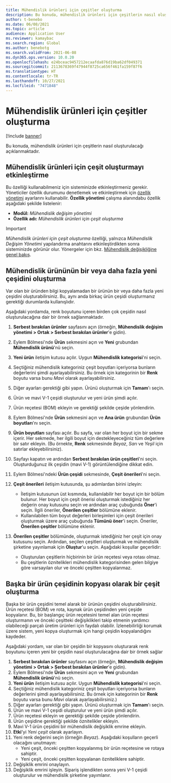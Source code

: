 ```yaml
---
title: Mühendislik ürünleri için çeşitler oluşturma
description: Bu konuda, mühendislik ürünleri için çeşitlerin nasıl oluşturulacağı açıklanmaktadır
author: t-benebo
ms.date: 06/08/2021
ms.topic: article
audience: Application User
ms.reviewer: kamaybac
ms.search.region: Global
ms.author: benebotg
ms.search.validFrom: 2021-06-08
ms.dyn365.ops.version: 10.0.20
ms.openlocfilehash: e24bceac9457212ecaafda876d19ba62df049371
ms.sourcegitcommit: 2113678369f47944f8725ca656f461fa159f87f6
ms.translationtype: HT
ms.contentlocale: tr-TR
ms.lasthandoff: 10/27/2021
ms.locfileid: "7471848"
---
```

# <a name="generate-variants-for-engineering-products"></a>Mühendislik ürünleri için çeşitler oluşturma

[!include [banner](../includes/banner.md)]

Bu konuda, mühendislik ürünleri için çeşitlerin nasıl oluşturulacağı açıklanmaktadır.

## <a name="turn-on-variant-generation-for-engineering-products"></a>Mühendislik ürünleri için çeşit oluşturmayı etkinleştirme

Bu özelliği kullanabilmeniz için sisteminizde etkinleştirmeniz gerekir. Yöneticiler özellik durumunu denetlemek ve etkinleştirmek için [özellik yönetimi](../../fin-ops-core/fin-ops/get-started/feature-management/feature-management-overview.md) ayarlarını kullanabilir. **Özellik yönetimi** çalışma alanındabu özellik aşağıdaki şekilde listelenir:

- **Modül:** *Mühendislik değişim yönetimi*
- **Özellik adı:** *Mühendislik ürünleri için çeşit oluşturma*

> [!IMPORTANT]
> *Mühendislik ürünleri için çeşit oluşturma* özelliği, yalnızca *Mühendislik Değişim Yönetimi* yapılandırma anahtarını etkinleştirdikten sonra sisteminizde görünür olur. Yönergeler için bkz. [Mühendislik değişikliğine genel bakış](product-engineering-overview.md).

## <a name="generate-one-or-more-new-variants-of-an-engineering-product"></a>Mühendislik ürününün bir veya daha fazla yeni çeşidini oluşturma

Var olan bir üründen bilgi kopyalamadan bir ürünün bir veya daha fazla yeni çeşidini oluşturabilirsiniz. Bu, aynı anda birkaç ürün çeşidi oluşturmanız gerektiği durumlarda kullanışlıdır.

Aşağıdaki yordamda, renk boyutunu içeren birden çok çeşidin nasıl oluşturulacağına dair bir örnek sağlanmaktadır.

1. **Serbest bırakılan ürünler** sayfasını açın (örneğin, **Mühendislik değişim yönetimi \> Ortak \> Serbest bırakılan ürünler**'e gidin).
1. Eylem Bölmesi'nde **Ürün** sekmesini açın ve **Yeni** grubundan **Mühendislik ürünü**'nü seçin.
1. **Yeni ürün** iletişim kutusu açılır. Uygun **Mühendislik kategorisi**'ni seçin.
1. Seçtiğiniz mühendislik kategoriniz çeşit boyutları içeriyorsa bunların değerlerini şimdi ayarlayabilirsiniz. Bu örnek için kategorinin bir **Renk** boyutu varsa bunu *Mavi* olarak ayarlayabilirsiniz.
1. Diğer ayarları gerektiği gibi yapın. Ürünü oluşturmak için **Tamam**'ı seçin.
1. Ürün ve mavi V-1 çeşidi oluşturulur ve yeni ürün şimdi açılır.
1. Ürün reçetesi (BOM) ekleyin ve gerektiği şekilde çeşide yönlendirin.
1. Eylem Bölmesi'nde **Ürün** sekmesini açın ve **Ana ürün** grubundan **Ürün boyutları**'nı seçin.
1. **Ürün boyutları** sayfası açılır. Bu sayfa, var olan her boyut için bir sekme içerir. Her sekmede, her ilgili boyut için destekleyeceğiniz tüm değerlere bir satır ekleyin. (Bu örnekte, **Renk** sekmesinde *Beyaz*, *Sarı* ve *Yeşil* için satırlar ekleyebilirsiniz).
1. Sayfayı kapatın ve ardından **Serbest bırakılan ürün çeşitleri**'ni seçin. Oluşturduğunuz ilk çeşidin (mavi V-1) görüntülendiğine dikkat edin.
1. Eylem Bölmesi'ndeki **Ürün çeşidi** sekmesinde, **Çeşit önerileri**'ni seçin.
1. **Çeşit önerileri** iletişim kutusunda, şu adımlardan birini izleyin:

    - İletişim kutusunun üst kısmında, kullanılabilir her boyut için bir bölüm bulunur. Her boyut için çeşit önerisi oluşturmak istediğiniz her değerin onay kutusunu seçin ve ardından araç çubuğunda **Öner**'i seçin. İlgili öneriler, **Önerilen çeşitler** bölümüne eklenir.
    - Kullanılabilen tüm boyut değerleri birleşimleri için çeşit önerileri oluşturmak üzere araç çubuğunda **Tümünü öner**'i seçin. Öneriler, **Önerilen çeşitler** bölümüne eklenir.

1. **Önerilen çeşitler** bölümünde, oluşturmak istediğiniz her çeşit için onay kutusunu seçin. Ardından, seçilen çeşitleri oluşturmak ve mühendislik şirketine yayınlamak için **Oluştur**'u seçin. Aşağıdaki koşullar geçerlidir:

    - Oluşturulan çeşitlerin hiçbirinin bir ürün reçetesi veya rotası olmaz.
    - Bu çeşitlerin öznitelikleri mühendislik kategorisinden gelen bilgiye göre varsayılan olur ve önceki çeşitten kopyalanmaz.

## <a name="generate-a-variant-as-a-copy-of-another-product-variant"></a>Başka bir ürün çeşidinin kopyası olarak bir çeşit oluşturma

Başka bir ürün çeşidini temel alarak bir ürünün çeşidini oluşturabilirsiniz. Ürün reçetesi (BOM) ve rota, kaynak ürün çeşidinden yeni çeşide kopyalanır. Bu, bir başlangıç ürün reçetesini temel alan ürün reçetesi oluşturmanın ve önceki çeşitteki değişiklikleri takip etmenin yardımcı olabileceği parçalı üretim ürünleri için faydalı olabilir. İzlenebilirliği korumak üzere sistem, yeni kopya oluşturmak için hangi çeşidin kopyalandığını kaydeder.

Aşağıdaki yordam, var olan bir çeşidin bir kopyasını oluşturarak renk boyutunu içeren yeni bir çeşidin nasıl oluşturulacağına dair bir örnek sağlar

1. **Serbest bırakılan ürünler** sayfasını açın (örneğin, **Mühendislik değişim yönetimi \> Ortak \> Serbest bırakılan ürünler**'e gidin).
1. Eylem Bölmesi'nde **Ürün** sekmesini açın ve **Yeni** grubundan **Mühendislik ürünü**'nü seçin.
1. **Yeni ürün** iletişim kutusu açılır. Uygun **Mühendislik kategorisi**'ni seçin.
1. Seçtiğiniz mühendislik kategoriniz çeşit boyutları içeriyorsa bunların değerlerini şimdi ayarlayabilirsiniz. Bu örnek için kategorinin bir **Renk** boyutu varsa bunu *Mavi* olarak ayarlayabilirsiniz.)
1. Diğer ayarları gerektiği gibi yapın. Ürünü oluşturmak için **Tamam**'ı seçin.
1. Ürün ve mavi V-1 çeşidi oluşturulur ve yeni ürün şimdi açılır.
1. Ürün reçetesi ekleyin ve gerektiği şekilde çeşide yönlendirin.
1. Ürün çeşidine gerektiği şekilde öznitelikler ekleyin.
1. Mavi V-1 ürün çeşidini bir mühendislik değişiklik emrine ekleyin.
1. **Etki**'yi *Yeni çeşit* olarak ayarlayın.
1. Yeni renk değerini seçin (örneğin *Beyaz*). Aşağıdaki koşulların geçerli olacağını unutmayın: 
    - Yeni çeşit, önceki çeşitten kopyalanmış bir ürün reçetesine ve rotaya sahiptir.
    - Yeni çeşit, önceki çeşitten kopyalanan özniteliklere sahiptir.
1. Değişiklik emrini onaylayın.
1. Değişiklik emrini işleyin. Sipariş işlendikten sonra yeni V-1 çeşidi oluşturulur ve mühendislik şirketine yayımlanır.
